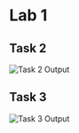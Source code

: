 # Lab 1

## Task 2

![Task 2 Output](<img width="1591" height="1013" alt="image" src="https://github.com/user-attachments/assets/83fd827b-82de-4994-ab09-aba5c32a5b3f" />
)

## Task 3

![Task 3 Output](<img width="1592" height="454" alt="image" src="https://github.com/user-attachments/assets/14dc50a0-011e-4749-9c51-fca231f0d79c" />
)
